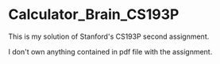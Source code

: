 # Calculator_Brain_CS193P

This is my solution of Stanford's CS193P second assignment.

I don't own anything contained in pdf file with the assignment.
